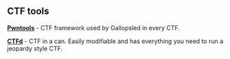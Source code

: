 ## CTF tools

**[Pwntools](https://github.com/Gallopsled/pwntools)** - CTF framework used by Gallopsled in every CTF.

**[CTFd](https://github.com/isislab/CTFd)** - CTF in a can. Easily modifiable and has everything you need to run a jeopardy style CTF.
